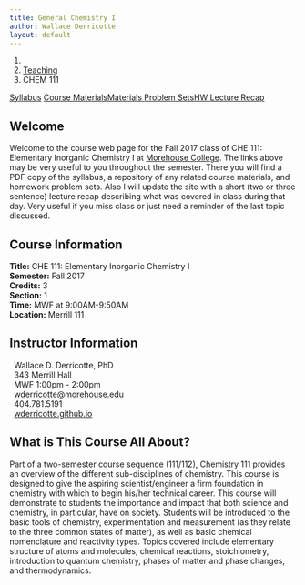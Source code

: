 ```yaml
---
title: General Chemistry I
author: Wallace Derricotte
layout: default
---
```


<ol class="breadcrumb">
  <li><a href="/"><i class="fa fa-home"></i></a></li>
  <li><a href="/teaching/">Teaching</a></li>
  <li class="active">CHEM 111</li>
</ol>

<div class="row">
<div class="col-xs-12">
<div class="btn-group btn-group-justified">
<a class="btn btn-default btn-success" href="{{site.baseurl}}/teaching/chem111f17/syllabus.pdf">
Syllabus</a>
<a class="btn btn-default btn-primary" href="{{site.baseurl}}/teaching/chem111f17/materials/"
>
<span class="hidden-xs">Course Materials</span><span class="visible-xs">Materials</span>
</a>
<a class="btn btn-default btn-warning" href="{{site.baseurl}}/teaching/chem111f17/problem_sets/">
<span class="hidden-xs">Problem Sets</span><span class="visible-xs">HW</span>
</a>
<a class="btn btn-default btn-info" href="{{site.baseurl}}/teaching/chem111f17/lecture_recap/">Lecture Recap</a>
</div>
</div>
</div>

## Welcome ##
Welcome to the course web page for the Fall 2017 class of CHE 111: Elementary Inorganic Chemistry I at [Morehouse College](http://morehouse.edu). The links above may be very useful to you throughout the semester. There you will find a PDF copy of the syllabus, a repository of any related course materials, and homework problem sets. Also I will update the site with a short (two or three sentence) lecture recap describing what was covered in class during that day. Very useful if you miss class or just need a reminder of the last topic discussed.

<div class="row">
  <div class="col-xs-12 col-sm-6">
    <div>
    <h2>Course Information</h2>
    <strong>Title:</strong> CHE 111: Elementary Inorganic Chemistry I<br />
    <strong>Semester:</strong> Fall 2017<br />
    <strong>Credits:</strong> 3<br />
    <strong>Section:</strong> 1<br />
    <strong>Time:</strong> MWF at 9:00AM-9:50AM<br />
    <strong>Location:</strong> Merrill 111
    </div>
  </div>

  <div class="col-xs-12 col-sm-6">
    <div>
      <h2>Instructor Information</h2>
      <i class="fa fa-user fa-fw"></i>&nbsp; Wallace D. Derricotte, PhD<br />
      <i class="fa fa-university fa-fw"></i>&nbsp; 343 Merrill Hall<br />
      <i class="fa fa-users fa-fw"></i>&nbsp; MWF 1:00pm - 2:00pm<br />
      <i class="fa fa-envelope-o fa-fw"></i>&nbsp; <a href="mailto:wderricotte@morehouse.edu">wderricotte@morehouse.edu</a><br />
      <i class="fa fa-phone fa-fw"></i>&nbsp; 404.781.5191<br />
      <i class="fa fa-link fa-fw"></i>&nbsp; <a href="{{site.baseurl}}">wderricotte.github.io</a>
    </div>
  </div>
</div>

## What is This Course All About? ##
Part of a two-semester course sequence (111/112), Chemistry 111 provides an overview of the different sub-disciplines of chemistry. This course is designed to give the aspiring scientist/engineer a firm foundation in chemistry with which to begin his/her technical career. This course will demonstrate to students the importance and impact that both science and chemistry, in particular, have on society. Students will be introduced to the basic tools of chemistry, experimentation and measurement (as they relate to the three common states of matter), as well as basic chemical nomenclature and reactivity types. Topics covered include elementary structure of atoms and molecules, chemical reactions, stoichiometry, introduction to quantum chemistry, phases of matter and phase changes, and thermodynamics.
